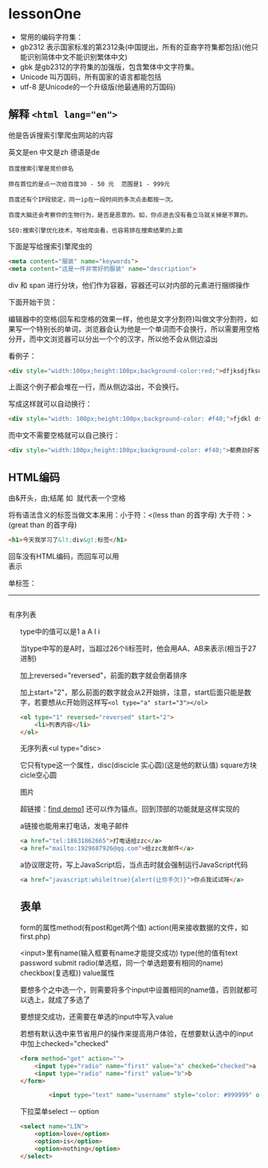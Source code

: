 # lessonOne

- 常用的编码字符集：
- gb2312 表示国家标准的第2312条(中国提出，所有的亚裔字符集都包括)(他只能识别简体中文不能识别繁体中文)
- gbk 是gb2312的字符集的加强版，包含繁体中文字符集。
- Unicode 叫万国码，所有国家的语言都能包括
- utf-8 是Unicode的一个升级版(他最通用的万国码)

## 解释 ```<html lang="en">```

他是告诉搜索引擎爬虫网站的内容

英文是en  中文是zh  德语是de 

```废话
百度搜索引擎是竞价排名  

排在首位的是点一次给百度30 - 50 元  范围是1 - 999元

百度还有个IP段锁定，同一ip在一段时间的多次点击都按一次。

百度大脑还会考察你的生物行为，是否是恶意的。如，你点进去没有看立马就关掉是不算的。

SEO:搜索引擎优化技术，写给爬虫看，也容易排在搜索结果的上面
```

下面是写给搜索引擎爬虫的

```html
<meta content="服装" name="keywords">
<meta content="这是一件非常好的服装" name="description">
```

div 和 span 进行分块，他们作为容器，容器还可以对内部的元素进行捆绑操作

下面开始干货：

编辑器中的空格\(回车和空格的效果一样，他也是文字分割符\)叫做文字分割符，如果写一个特别长的单词，浏览器会认为他是一个单词而不会换行，所以需要用空格分开，而中文浏览器可以分出一个个的汉字，所以他不会从侧边溢出

看例子：

```html
<div style="width:100px;height:100px;background-color:red;">dfjksdjfksdljfkldsjfklsdjfkdsjfkdsjfkldsjfksdjfsdkjfksdljfsdkjfksdjfklsdjflksdjflks</div>
```

上面这个例子都会堆在一行，而从侧边溢出，不会换行。

写成这样就可以自动换行：

```html
<div style="width: 100px;height:100px;background-color: #f40;">fjdkl dsjfkldsjfkl edjkfljewkl ejdfklj ejdflkj ejfkl </div>
```

而中文不需要空格就可以自己换行：

```html
<div style="width:100px;height:100px;background-color: #f40;">都费劲好客山东加法荆防颗粒的荆防颗粒时代峻峰克雷登斯荆防颗粒的设计费克鲁赛德积分卡洛斯</div>
```

## HTML编码

由&开头，由;结尾  如 &nbsp;就代表一个空格

将有语法含义的标签当做文本来用：小于符：&lt;(less than 的首字母)  大于符：&gt;(great than 的首字母)

```html
<h1>今天我学习了&lt;div&gt;标签</h1>
```

回车没有HTML编码，而回车可以用<br>表示

单标签：<meta> <br> <hr>  <img>

有序列表<ol type="?" reversed="reversed" start="2">

type中的值可以是1 a A I i

当type中写的是A时，当超过26个li标签时，他会用AA、AB来表示(相当于27进制)

加上reversed="reversed"，前面的数字就会倒着排序

加上start="2"，那么前面的数字就会从2开始排，注意，start后面只能是数字，若要想从c开始则这样写```<ol type="a" start="3"></ol>```

```html
<ol type="1" reversed="reversed" start="2">
    <li>列表内容</li>
</ol>
```

无序列表<ul type="disc>

它只有type这一个属性，disc(discicle 实心圆)(这是他的默认值) square方块  cicle空心圆

图片<img alt="" title="" target="_blank">

超链接：<a href="#demo1">find demo1</a> 还可以作为锚点。回到顶部的功能就是这样实现的

a链接也能用来打电话，发电子邮件

```html
<a href="tel:18631862665">打电话给zzc</a>
<a href="mailto:1929687926@qq.com">给zzc发邮件</a>
```

a协议限定符，写上JavaScript后，当点击时就会强制运行JavaScript代码

 ```html
<a href="javascript:while(true){alert(让你手欠)}">你点我试试呀</a>
```

## 表单

form的属性method(有post和get两个值) action(用来接收数据的文件，如first.php)

\<input\>里有name(输入框要有name才能提交成功) type(他的值有text password submit radio(单选框，同一个单选题要有相同的name) checkbox(复选框)) value属性

要想多个之中选一个，则需要将多个input中设置相同的name值，否则就都可以选上，就成了多选了

要想提交成功，还需要在单选的input中写入value

若想有默认选中来节省用户的操作来提高用户体验，在想要默认选中的input中加上checked="checked"

```html
<form method="get" action="">
    <input type="radio" name="first" value="a" checked="checked">a
    <input type="radio" name="first" value="b">b
</form>
```

```html
        <input type="text" name="username" style="color: #999999" onfocus="this.value='';if(this.value == '请输入用户名'){this.style.color='#424242'}" value="请输入用户名" onblur="if(this.value==''){this.value='请输入用户名'}">

```

下拉菜单select -- option

```html
<select name="LIN">
    <option>love</option>
    <option>is</option>
    <option>nothing</option>
</select>
```